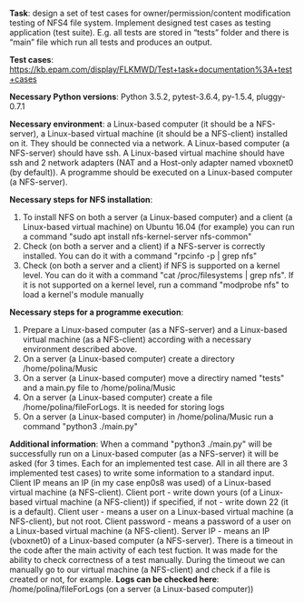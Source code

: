 <b>Task</b>: design a set of test cases for owner/permission/content modification testing of NFS4 file system. 
Implement designed test cases as testing application (test suite). E.g. all tests are stored in “tests” folder 
and there is “main” file which run all tests and produces an output.

<b>Test cases</b>: https://kb.epam.com/display/FLKMWD/Test+task+documentation%3A+test+cases

<b>Necessary Python versions</b>: Python 3.5.2, pytest-3.6.4, py-1.5.4, pluggy-0.7.1

<b>Necessary environment</b>: a Linux-based computer (it should be a NFS-server), a Linux-based virtual machine (it should be a NFS-client) installed on it. They should be connected via a network. A Linux-based computer (a NFS-server) should have ssh. A Linux-based virtual machine should have ssh and 2 network adapters (NAT and a Host-only adapter named vboxnet0 (by default)). A programme should be executed on a Linux-based computer (a NFS-server). 

<b>Necessary steps for NFS installation</b>:
  1. To install NFS on both a server (a Linux-based computer) and a client (a Linux-based virtual machine) on Ubuntu 16.04 (for example) you can run a command "sudo apt install nfs-kernel-server nfs-common"
  2. Check (on both a server and a client) if a NFS-server is correctly installed. You can do it with a command "rpcinfo -p | grep nfs"
  3. Check (on both a server and a client) if NFS is supported on a kernel level. You can do it with a command "cat /proc/filesystems | grep nfs". If it is not supported on a kernel level, run a command "modprobe nfs" to load a kernel's module manually


<b>Necessary steps for a programme execution</b>: 
  1. Prepare a Linux-based computer (as a NFS-server) and a Linux-based virtual machine (as a NFS-client) according with a necessary environment described above.  
  2. On a server (a Linux-based computer) create a directory /home/polina/Music
  3. On a server (a Linux-based computer) move a directiry named "tests" and a main.py file to /home/polina/Music
  4. On a server (a Linux-based computer) create a file /home/polina/fileForLogs. It is needed for storing logs
  5. On a server (a Linux-based computer) in /home/polina/Music run a command "python3 ./main.py"
  
 <b>Additional information</b>:
 When a command "python3 ./main.py" will be successfully run on a Linux-based computer (as a NFS-server) it will be asked (for 3 times. Each for an implemented test case. All in all there are 3 implemented test cases) to write some information to a standard input. Client IP means an IP (in my case enp0s8 was used) of a Linux-based virtual machine (a NFS-client). Client port - write down yours (of a Linux-based virtual machine (a NFS-client)) if specified, if not - write down 22 (it is a default). Client user - means a user on a Linux-based virtual machine (a NFS-client), but not root. Client password - means a password of a user on a Linux-based virtual machine (a NFS-client). Server IP - means an IP (vboxnet0) of a Linux-based computer (a NFS-server). There is a timeout in the code after the main activity of each test fuction. It was made for the ability to check correctness of a test manually. During the timeout we can manually go to our virtual machine (a NFS-client) and check if a file is created or not, for example.
<b>Logs can be checked here</b>: /home/polina/fileForLogs (on a server (a Linux-based computer))

